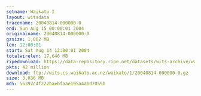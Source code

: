 ```yaml
---
setname: Waikato I
layout: witsdata
tracename: 20040814-000000-0
end: Sun Aug 15 00:00:01 2004
originalname: 20040814-000000-0
gzsize: 1,062 MB
len: 12:00:01
start: Sat Aug 14 12:00:01 2004
totalwirelen: 17,646 MB
ripedownload: https://data-repository.ripe.net/datasets/wits-archive/waikato/1/20040814-000000-0.gz
pkts: 42 million
download: ftp://wits.cs.waikato.ac.nz/waikato/1/20040814-000000-0.gz
size: 3,036 MB
md5: 56392c4f222baebfaae195a4abd7059b
---
```

